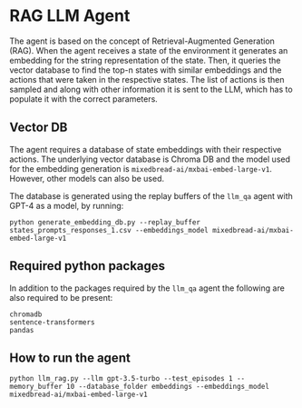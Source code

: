 # RAG LLM Agent

The agent is based on the concept of Retrieval-Augmented Generation (RAG). When the agent receives a state of the environment it generates an embedding for the string representation of the state. Then, it queries the vector database to find the top-n states with similar embeddings and the actions that were taken in the respective states. 
The list of actions is then sampled and along with other information it is sent to the LLM, which has to populate it with the correct parameters.

## Vector DB
The agent requires a database of state embeddings with their respective actions. The underlying vector database is Chroma DB and the model used for the embedding generation is `mixedbread-ai/mxbai-embed-large-v1`. However, other models can also be used.

The database is generated using the replay buffers of the `llm_qa` agent with GPT-4 as a model, by running:

```
python generate_embedding_db.py --replay_buffer states_prompts_responses_1.csv --embeddings_model mixedbread-ai/mxbai-embed-large-v1
```

## Required python packages
In addition to the packages required by the `llm_qa` agent the following are also required to be present: 

```
chromadb
sentence-transformers
pandas

```

## How to run the agent

```
python llm_rag.py --llm gpt-3.5-turbo --test_episodes 1 --memory_buffer 10 --database_folder embeddings --embeddings_model mixedbread-ai/mxbai-embed-large-v1
```
